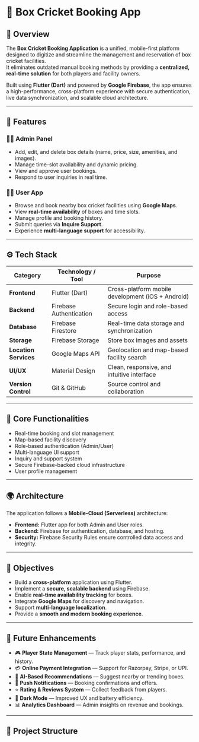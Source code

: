 # 🏏 Box Cricket Booking App

## 📱 Overview
The **Box Cricket Booking Application** is a unified, mobile-first platform designed to digitize and streamline the management and reservation of box cricket facilities.  
It eliminates outdated manual booking methods by providing a **centralized, real-time solution** for both players and facility owners.

Built using **Flutter (Dart)** and powered by **Google Firebase**, the app ensures a high-performance, cross-platform experience with secure authentication, live data synchronization, and scalable cloud architecture.

---

## 🚀 Features

### 👨‍💼 Admin Panel
- Add, edit, and delete box details (name, price, size, amenities, and images).  
- Manage time-slot availability and dynamic pricing.  
- View and approve user bookings.  
- Respond to user inquiries in real time.  

### 🧑‍🎓 User App
- Browse and book nearby box cricket facilities using **Google Maps**.  
- View **real-time availability** of boxes and time slots.  
- Manage profile and booking history.  
- Submit queries via **Inquire Support**.  
- Experience **multi-language support** for accessibility.  

---

## ⚙️ Tech Stack

| Category | Technology / Tool | Purpose |
|-----------|-------------------|----------|
| **Frontend** | Flutter (Dart) | Cross-platform mobile development (iOS + Android) |
| **Backend** | Firebase Authentication | Secure login and role-based access |
| **Database** | Firebase Firestore | Real-time data storage and synchronization |
| **Storage** | Firebase Storage | Store box images and assets |
| **Location Services** | Google Maps API | Geolocation and map-based facility search |
| **UI/UX** | Material Design | Clean, responsive, and intuitive interface |
| **Version Control** | Git & GitHub | Source control and collaboration |

---

## 🧩 Core Functionalities
- Real-time booking and slot management  
- Map-based facility discovery  
- Role-based authentication (Admin/User)  
- Multi-language UI support  
- Inquiry and support system  
- Secure Firebase-backed cloud infrastructure  
- User profile management  

---

## 🌍 Architecture

The application follows a **Mobile-Cloud (Serverless)** architecture:

- **Frontend:** Flutter app for both Admin and User roles.  
- **Backend:** Firebase for authentication, database, and hosting.  
- **Security:** Firebase Security Rules ensure controlled data access and integrity.  

---

## 🎯 Objectives
- Build a **cross-platform** application using Flutter.  
- Implement a **secure, scalable backend** using Firebase.  
- Enable **real-time availability tracking** for boxes.  
- Integrate **Google Maps** for discovery and navigation.  
- Support **multi-language localization**.  
- Provide a **smooth and modern booking experience**.  

---

## 🧾 Future Enhancements
- 🎮 **Player State Management** — Track player stats, performance, and history.  
- 💳 **Online Payment Integration** — Support for Razorpay, Stripe, or UPI.  
- 🤖 **AI-Based Recommendations** — Suggest nearby or trending boxes.  
- 🔔 **Push Notifications** — Booking confirmations and offers.  
- ⭐ **Rating & Reviews System** — Collect feedback from players.  
- 🌙 **Dark Mode** — Improved UX and battery efficiency.  
- 📊 **Analytics Dashboard** — Admin insights on revenue and bookings.  

---

## 🧱 Project Structure

